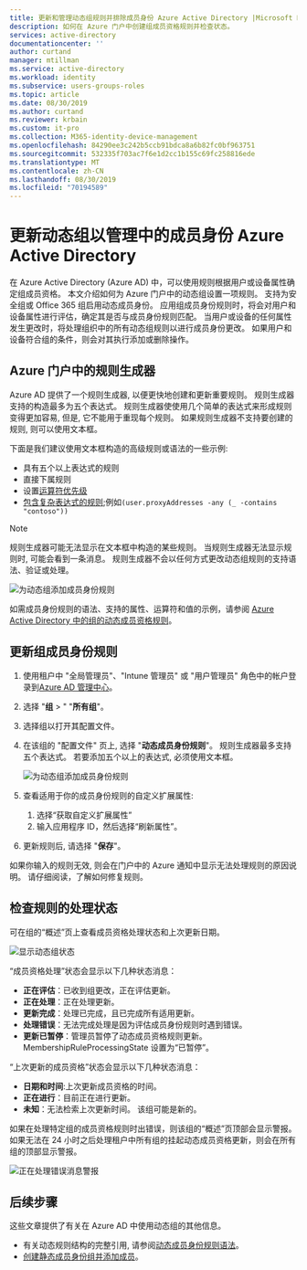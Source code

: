 ```yaml
---
title: 更新和管理动态组规则并排除成员身份 Azure Active Directory |Microsoft Docs
description: 如何在 Azure 门户中创建组成员资格规则并检查状态。
services: active-directory
documentationcenter: ''
author: curtand
manager: mtillman
ms.service: active-directory
ms.workload: identity
ms.subservice: users-groups-roles
ms.topic: article
ms.date: 08/30/2019
ms.author: curtand
ms.reviewer: krbain
ms.custom: it-pro
ms.collection: M365-identity-device-management
ms.openlocfilehash: 84290ee3c242b5ccb91bdca8a6b82fc0bf963751
ms.sourcegitcommit: 532335f703ac7f6e1d2cc1b155c69fc258816ede
ms.translationtype: MT
ms.contentlocale: zh-CN
ms.lasthandoff: 08/30/2019
ms.locfileid: "70194589"
---
```

# <a name="update-a-dynamic-group-to-manage-membership-in-azure-active-directory"></a>更新动态组以管理中的成员身份 Azure Active Directory

在 Azure Active Directory (Azure AD) 中，可以使用规则根据用户或设备属性确定组成员资格。 本文介绍如何为 Azure 门户中的动态组设置一项规则。
支持为安全组或 Office 365 组启用动态成员身份。 应用组成员身份规则时，将会对用户和设备属性进行评估，确定其是否与成员身份规则匹配。 当用户或设备的任何属性发生更改时，将处理组织中的所有动态组规则以进行成员身份更改。 如果用户和设备符合组的条件，则会对其执行添加或删除操作。

## <a name="rule-builder-in-the-azure-portal"></a>Azure 门户中的规则生成器

Azure AD 提供了一个规则生成器, 以便更快地创建和更新重要规则。 规则生成器支持的构造最多为五个表达式。 规则生成器使使用几个简单的表达式来形成规则变得更加容易, 但是, 它不能用于重现每个规则。 如果规则生成器不支持要创建的规则, 则可以使用文本框。

下面是我们建议使用文本框构造的高级规则或语法的一些示例:

- 具有五个以上表达式的规则
- 直接下属规则
- 设置[运算符优先级](groups-dynamic-membership.md#operator-precedence)
- [包含复杂表达式的规则](groups-dynamic-membership.md#rules-with-complex-expressions);例如`(user.proxyAddresses -any (_ -contains "contoso"))`

> [!NOTE]
> 规则生成器可能无法显示在文本框中构造的某些规则。 当规则生成器无法显示规则时, 可能会看到一条消息。 规则生成器不会以任何方式更改动态组规则的支持语法、验证或处理。

![为动态组添加成员身份规则](./media/groups-update-rule/update-dynamic-group-rule.png)

如需成员身份规则的语法、支持的属性、运算符和值的示例，请参阅 [Azure Active Directory 中的组的动态成员资格规则](groups-dynamic-membership.md)。

## <a name="to-update-a-group-membership-rule"></a>更新组成员身份规则

1. 使用租户中 "全局管理员"、"Intune 管理员" 或 "用户管理员" 角色中的帐户登录到[Azure AD 管理中心](https://aad.portal.azure.com)。
1. 选择 "**组** > " "**所有组**"。
1. 选择组以打开其配置文件。
1. 在该组的 "配置文件" 页上, 选择 "**动态成员身份规则**"。 规则生成器最多支持五个表达式。 若要添加五个以上的表达式, 必须使用文本框。

   ![为动态组添加成员身份规则](./media/groups-update-rule/update-dynamic-group-rule.png)

1. 查看适用于你的成员身份规则的自定义扩展属性:
   1. 选择“获取自定义扩展属性”
   1. 输入应用程序 ID，然后选择“刷新属性”。
1. 更新规则后, 请选择 "**保存**"。

如果你输入的规则无效, 则会在门户中的 Azure 通知中显示无法处理规则的原因说明。 请仔细阅读，了解如何修复规则。

## <a name="check-processing-status-for-a-rule"></a>检查规则的处理状态

可在组的“概述”页上查看成员资格处理状态和上次更新日期。
  
  ![显示动态组状态](./media/groups-create-rule/group-status.png)

“成员资格处理”状态会显示以下几种状态消息：

- **正在评估**：已收到组更改，正在评估更新。
- **正在处理**：正在处理更新。
- **更新完成**：处理已完成，且已完成所有适用更新。
- **处理错误**：无法完成处理是因为评估成员身份规则时遇到错误。
- **更新已暂停**：管理员暂停了动态成员资格规则更新。 MembershipRuleProcessingState 设置为“已暂停”。

“上次更新的成员资格”状态会显示以下几种状态消息：

- **日期和时间**:上次更新成员资格的时间。
- **正在进行**：目前正在进行更新。
- **未知**：无法检索上次更新时间。 该组可能是新的。

如果在处理特定组的成员资格规则时出错误，则该组的“概述”页顶部会显示警报。 如果无法在 24 小时之后处理租户中所有组的挂起动态成员资格更新，则会在所有组的顶部显示警报。

![正在处理错误消息警报](./media/groups-create-rule/processing-error.png)

## <a name="next-steps"></a>后续步骤

这些文章提供了有关在 Azure AD 中使用动态组的其他信息。

- 有关动态规则结构的完整引用, 请参阅[动态成员身份规则语法](groups-dynamic-membership.md)。
- [创建静态成员身份组并添加成员](../fundamentals/active-directory-groups-create-azure-portal.md)。
